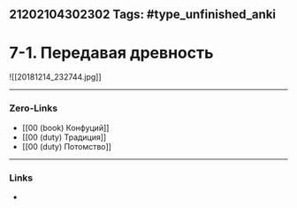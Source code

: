 21202104302302
Tags: #type_unfinished_anki 
---
# 7-1. Передавая древность

![[20181214_232744.jpg]]

---
### Zero-Links
- [[00 (book) Конфуций]]
- [[00 (duty) Традиция]]
- [[00 (duty) Потомство]]
---
### Links
-